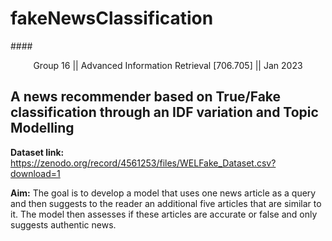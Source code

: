 # fakeNewsClassification

####<p align="center">Group 16 || Advanced Information Retrieval [706.705] || Jan 2023</p>


## A news recommender based on True/Fake classification through an IDF variation and Topic Modelling

**Dataset link:** https://zenodo.org/record/4561253/files/WELFake_Dataset.csv?download=1


**Aim:** The goal is to develop a model that uses one news article as a query and then suggests to the reader an additional five articles that are similar to it. The model then assesses if these articles are accurate or false and only suggests authentic news.
 

